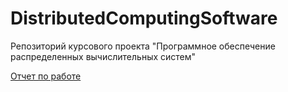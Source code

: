 # DistributedComputingSoftware

Репозиторий курсового проекта "Программное обеспечение распределенных вычислительных систем"

[Отчет по работе](https://github.com/VasilyShaytan/DistributedComputingSoftware/wiki/Report)
